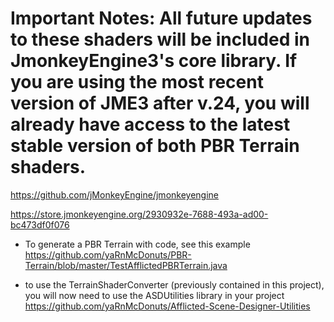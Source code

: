 
# Important Notes: All future updates to these shaders will be included in JmonkeyEngine3's core library. If you are using the most recent version of JME3 after v.24, you will already have access to the latest stable version of both PBR Terrain shaders.

https://github.com/jMonkeyEngine/jmonkeyengine



https://store.jmonkeyengine.org/2930932e-7688-493a-ad00-bc473df0f076


- To generate a PBR Terrain with code, see this example
https://github.com/yaRnMcDonuts/PBR-Terrain/blob/master/TestAfflictedPBRTerrain.java


- to use the TerrainShaderConverter (previously contained in this project), you will now need to use the ASDUtilities library in your project https://github.com/yaRnMcDonuts/Afflicted-Scene-Designer-Utilities
